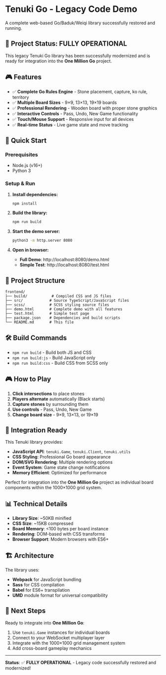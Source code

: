 # Tenuki Go - Legacy Code Demo

A complete web-based Go/Baduk/Weiqi library successfully restored and running.

## 🎯 Project Status: FULLY OPERATIONAL

This legacy Tenuki Go library has been successfully modernized and is ready for integration into the **One Million Go** project.

## 🎮 Features

- ✅ **Complete Go Rules Engine** - Stone placement, capture, ko rule, territory
- ✅ **Multiple Board Sizes** - 9×9, 13×13, 19×19 boards  
- ✅ **Professional Rendering** - Wooden board with proper stone graphics
- ✅ **Interactive Controls** - Pass, Undo, New Game functionality
- ✅ **Touch/Mouse Support** - Responsive input for all devices
- ✅ **Real-time Status** - Live game state and move tracking

## 🚀 Quick Start

### Prerequisites
- Node.js (v16+)
- Python 3

### Setup & Run

1. **Install dependencies:**
   ```bash
   npm install
   ```

2. **Build the library:**
   ```bash
   npm run build
   ```

3. **Start the demo server:**
   ```bash
   python3 -m http.server 8080
   ```

4. **Open in browser:**
   - **Full Demo**: http://localhost:8080/demo.html
   - **Simple Test**: http://localhost:8080/test.html

## 📁 Project Structure

```
frontend/
├── build/           # Compiled CSS and JS files
├── src/            # Source TypeScript/JavaScript files  
├── scss/           # SCSS styling source files
├── demo.html       # Complete demo with all features
├── test.html       # Simple test page
├── package.json    # Dependencies and build scripts
└── README.md       # This file
```

## 🛠️ Build Commands

- `npm run build` - Build both JS and CSS
- `npm run build:js` - Build JavaScript only
- `npm run build:css` - Build CSS from SCSS only

## 🎮 How to Play

1. **Click intersections** to place stones
2. **Players alternate** automatically (Black starts)
3. **Capture stones** by surrounding them
4. **Use controls** - Pass, Undo, New Game
5. **Change board size** - 9×9, 13×13, or 19×19

## 🔗 Integration Ready

This Tenuki library provides:

- **JavaScript API**: `tenuki.Game`, `tenuki.Client`, `tenuki.utils`
- **CSS Styling**: Professional Go board appearance
- **DOM/SVG Rendering**: Multiple rendering options
- **Event System**: Game state change notifications
- **Memory Efficient**: Optimized for performance

Perfect for integration into the **One Million Go** project as individual board components within the 1000×1000 grid system.

## 📊 Technical Details

- **Library Size**: ~50KB minified
- **CSS Size**: ~15KB compressed  
- **Board Memory**: <100 bytes per board instance
- **Rendering**: DOM-based with CSS transforms
- **Browser Support**: Modern browsers with ES6+

## 🏗️ Architecture

The library uses:
- **Webpack** for JavaScript bundling
- **Sass** for CSS compilation  
- **Babel** for ES6+ transpilation
- **UMD** module format for universal compatibility

## 🎯 Next Steps

Ready to integrate into **One Million Go**:
1. Use `tenuki.Game` instances for individual boards
2. Connect to your WebSocket multiplayer layer
3. Integrate with the 1000×1000 grid management system
4. Add cross-board gameplay mechanics

---

**Status**: ✅ **FULLY OPERATIONAL** - Legacy code successfully restored and modernized!
